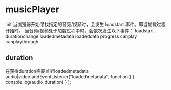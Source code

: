 # musicPlayer
init
当浏览器开始寻找指定的音频/视频时，会发生 loadstart 事件。即当加载过程开始时。
当音频/视频处于加载过程中时，会依次发生以下事件：
loadstart
durationchange
loadedmetadata
loadeddata
progress
canplay
canplaythrough


## duration
在获得duration需要监听loadedmetadata
audio|video.addEventListener("loadedmetadata", function()
  {
  console.log(audio.duration)
  }
);

